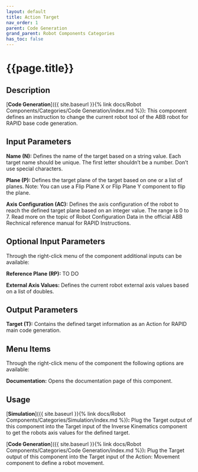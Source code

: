 ```yaml
---
layout: default
title: Action Target
nav_order: 1
parent: Code Generation
grand_parent: Robot Components Categories
has_toc: false
---
```


# **{{page.title}}**

## **Description**

[**Code Generation**]({{ site.baseurl }}{% link docs/Robot Components/Categories/Code Generation/index.md %})**:** This component defines an instruction to change the current robot tool of the ABB robot for RAPID base code generation.

## **Input Parameters**

**Name (N):** Defines the name of the target based on a string value. Each target name should be unique. The first letter shouldn’t be a number. Don’t use special characters.

**Plane (P):** Defines the target plane of the target based on one or a list of planes. Note: You can use a Flip Plane X or Flip Plane Y component to flip the plane.

**Axis Configuration (AC):** Defines the axis configuration of the robot to reach the defined target plane based on an integer value. The range is 0 to 7. Read more on the topic of Robot Configuration Data in the official ABB Rechnical reference manual for RAPID Instructions.

## **Optional Input Parameters**

Through the right-click menu of the component additional inputs can be available:

**Reference Plane (RP):** TO DO

**External Axis Values:** Defines the current robot external axis values based on a list of doubles.

## **Output Parameters**

**Target (T):** Contains the defined target information as an Action for RAPID main code generation.

## **Menu Items**

Through the right-click menu of the component the following options are available:

**Documentation:** Opens the documentation page of this component.

## **Usage**

[**Simulation**]({{ site.baseurl }}{% link docs/Robot Components/Categories/Simulation/index.md %})**:** Plug the Target output of this component into the Target input of the Inverse Kinematics component to get the robots axis values for the defined target.

[**Code Generation**]({{ site.baseurl }}{% link docs/Robot Components/Categories/Code Generation/index.md %})**:** Plug the Target output of this component into the Target input of the Action: Movement component to define a robot movement.